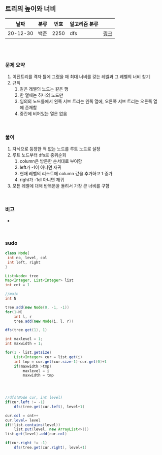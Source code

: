 ## 트리의 높이와 너비

| 날짜   | 분류 | 번호 | 알고리즘 분류 |                                          |
| ------ | ---- | ---- | ------------- | ---------------------------------------- |
| 20-12-30 | 백준 | 2250 |  dfs  | [링크](https://www.acmicpc.net/problem/2250) |


<br/><br/>

### 문제 요약 

1. 이진트리를 격자 틀에 그렸을 때 최대 너비를 갖는 레벨과 그 레벨의 너비 찾기
2. 규칙
   1. 같은 레벨의 노드는 같은 행
   2. 한 열에는 하나의 노드만 
   3. 임의의 노드를에서 왼쪽 서브 트리는 왼쪽 열에, 오른쪽 서브 트리는 오른쪽 열에 존재함
   4. 중간에 비어있는 열은 없음


<br/>

### 풀이

1. 자식으로 등장한 적 없는 노드를 루트 노드로 설정
2. 루트 노드부터 dfs로 중위순회
   1. column은 방문한 순서대로 부여함
   2. left가 -1이 아니면 재귀
   3. 현재 레벨의 리스트에  column 값을 추가하고 1 증가
   4. right가 -1dl 아니면 재귀
3. 모든 레벨에 대해 반복문을 돌려서 가장 큰 너비를 구함


<br/>

### 비고

- 


<br/>

### sudo

```java
class Node{
 int no, level, col
 int left, right
}

List<Node> tree
Map<Integer, List<Integer> list
int cnt = 1

//main
int N

tree.add(new Node(0, -1, -1))
for(1~N)
	int l, r
	tree.add(new Node(i, l, r))

dfs(tree.get(1), 1)

int maxlevel = 1;
int maxwidth = 1;

for(1 - list.getsize)
	List<Integer> cur = list.get(i)
	int tmp = cur.get(cur.size-1)-cur.get(0)+1
	if(maxwidth >tmp)
		maxlevel = i
		maxwidth = tmp
	



//dfs(Node cur, int level)
if(cur.left != -1)
	dfs(tree.get(cur.left), level+1)

cur.col = cnt++
cur.level= level
if(!list.contains(level))
	list.put(level, new ArrayList<>())
list.get(level).add(cur.col)

if(cur.right != -1)
	dfs(tree.get(cur.right), level+1)
















```